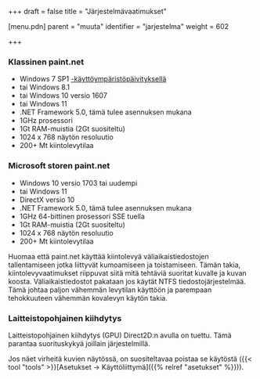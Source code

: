 +++
draft = false
title = "Järjestelmävaatimukset"

[menu.pdn]
    parent = "muuta"
    identifier = "jarjestelma"
    weight = 602

+++

### Klassinen paint.net

* Windows 7 SP1 [-käyttöympäristöpäivityksellä](https://www.microsoft.com/fi-fi/download/details.aspx?id=36805)
* tai Windows 8.1
* tai Windows 10 versio 1607
* tai Windows 11
* .NET Framework 5.0, tämä tulee asennuksen mukana
* 1GHz prosessori
* 1Gt RAM-muistia (2Gt suositeltu)
* 1024 x 768 näytön resoluutio
* 200+ Mt kiintolevytilaa

### Microsoft storen paint.net

* Windows 10 versio 1703 tai uudempi
* tai Windows 11
* DirectX versio 10
* .NET Framework 5.0, tämä tulee asennuksen mukana
* 1GHz 64-bittinen prosessori SSE tuella
* 1Gt RAM-muistia (2Gt suositeltu)
* 1024 x 768 näytön resoluutio
* 200+ Mt kiintolevytilaa

Huomaa että paint.net käyttää kiintolevyä väliaikaistiedostojen tallentamiseen jotka liittyvät kumoamiseen ja toistamiseen. Tämän takia,
kiintolevyvaatimukset riippuvat siitä mitä tehtäviä suoritat kuvalle ja kuvan koosta. Väliaikaistiedostot pakataan jos käytät NTFS
tiedostojärjestelmää. Tämä johtaa paljon vähemmän levytilan käyttöön ja parempaan tehokkuuteen vähemmän kovalevyn käytön takia.

### Laitteistopohjainen kiihdytys

Laitteistopohjainen kiihdytys (GPU) Direct2D:n avulla on tuettu. Tämä parantaa suorituskykyä joillain järjestelmillä.

Jos näet virheitä kuvien näytössä, on suositeltavaa poistaa se käytöstä ({{< tool "tools" >}}[Asetukset &rarr; Käyttöliittymä]({{% relref "asetukset" %}})).
